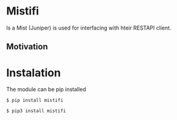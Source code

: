 # Mistifi

Is a Mist (Juniper) is used for interfacing with hteir RESTAPI client.

## Motivation


# Instalation

The module can be pip installed

```shell
$ pip install mistifi

$ pip3 install mistifi
```